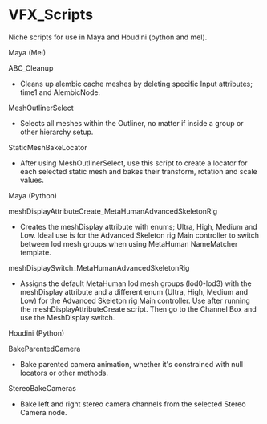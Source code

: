 # VFX_Scripts
Niche scripts for use in Maya and Houdini (python and mel).



Maya (Mel)

ABC_Cleanup
- Cleans up alembic cache meshes by deleting specific Input attributes; time1 and AlembicNode.

MeshOutlinerSelect
- Selects all meshes within the Outliner, no matter if inside a group or other hierarchy setup.

StaticMeshBakeLocator
- After using MeshOutlinerSelect, use this script to create a locator for each selected static mesh and bakes their transform, rotation and scale values.


Maya (Python)

meshDisplayAttributeCreate_MetaHumanAdvancedSkeletonRig
- Creates the meshDisplay attribute with enums; Ultra, High, Medium and Low. Ideal use is for the Advanced Skeleton rig Main controller to switch between lod mesh groups when using MetaHuman NameMatcher template.

meshDisplaySwitch_MetaHumanAdvancedSkeletonRig
- Assigns the default MetaHuman lod mesh groups (lod0-lod3) with the meshDisplay attribute and a different enum (Ultra, High, Medium and Low) for the Advanced Skeleton rig Main controller. Use after running the meshDisplayAttributeCreate script. Then go to the Channel Box and use the MeshDisplay switch.



Houdini (Python)

BakeParentedCamera
- Bake parented camera animation, whether it's constrained with null locators or other methods.

StereoBakeCameras
- Bake left and right stereo camera channels from the selected Stereo Camera node.
